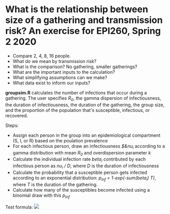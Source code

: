 # What is the relationship between size of a gathering and transmission risk? An exercise for EPI260, Spring 2 2020

* Compare 2, 4, 8, 16 people.
* What do we mean by transmission risk? 
* What is the comparison? No gathering, smaller gatherings? 
* What are the important inputs to the calculation? 
* What simplifying assumptions can we make? 
* What data exist to inform our inputs? 


__groupsim.R__ calculates the number of infections that occur during a gathering. The user specifies _R<sub>0</sub>_, the gamma dispersion of infectiousness, the duration of infectiousness, the duration of the gathering, the group size, and the proportion of the population that's susceptible, infectious, or recovered. 

Steps: 

* Assign each person in the group into an epidemiological compartment (S, I, or R) based on the poulation prevalence 
* For each infectious person, draw an infectiousness _$&nu<sub>i</sub>_ according to a gamma distribution with mean _R<sub>0</sub>_ and overdispersion parameter _k_
* Calculate the individual infection rate _beta<sub>i</sub>_ contributed by each infectious person as _nu<sub>i</sub> / D_, where _D_ is the duration of infectiousness
* Calculate the probability that a susceptible person gets infected according to an exponential distribution: _p<sub>inf</sub> = 1-exp(-sum(beta<sub>i</sub>) T)_, where _T_ is the duration of the gathering. 
* Calculate how many of the susceptibles become infected using a binomial draw with this _p<sub>inf</sub>_


Test formula: 
<img src="https://render.githubusercontent.com/render/math?math=e^{i \pi} = -1">
